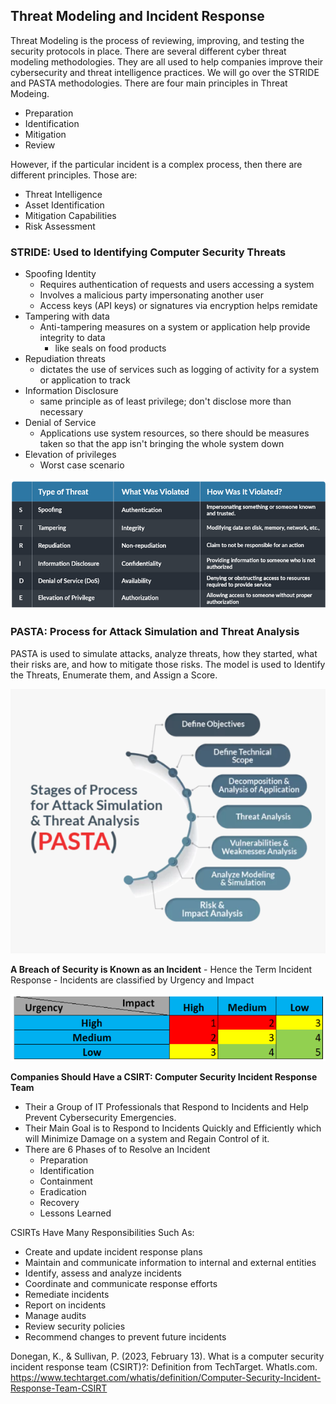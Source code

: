## Threat Modeling and Incident Response
Threat Modeling is the process of reviewing, improving, and testing the security protocols in place. There are several different cyber threat modeling methodologies. They are all used to help companies improve their cybersecurity and threat intelligence practices. We will go over the STRIDE and PASTA methodologies. There are four main principles in Threat Modeing. 
+ Preparation
+ Identification
+ Mitigation
+ Review

However, if the particular incident is a complex process, then there are different principles. Those are: 
+ Threat Intelligence
+ Asset Identification
+ Mitigation Capabilities
+ Risk Assessment

### STRIDE: Used to Identifying Computer Security Threats 
+ Spoofing Identity
    + Requires authentication of requests and users accessing a system
    + Involves a malicious party impersonating another user
    + Access keys (API keys) or signatures via encryption helps remidate
+ Tampering with data
    + Anti-tampering measures on a system or application help provide integrity to data
        - like seals on food products
+ Repudiation threats
    + dictates the use of services such as logging of activity for a system or application to track
+ Information Disclosure
    + same principle as of least privilege; don't disclose more than necessary
+ Denial of Service 
     + Applications use system resources, so there should be measures taken so that the app isn't bringing the whole system down
+ Elevation of privileges
    + Worst case scenario

<p align="center">
    <img src="https://github.com/GCU-GenCyber/GenCyber-Camp-23/blob/main/Principles%20of%20Security/img/STRIDE.png" />
</p>


### PASTA: Process for Attack Simulation and Threat Analysis
PASTA is used to simulate attacks, analyze threats, how they started, what their risks are, and how to mitigate those risks. The model is used to Identify the Threats, Enumerate them, and Assign a Score. 

<p align="center">
  <img src="https://github.com/GCU-GenCyber/GenCyber-Camp-23/blob/main/Principles%20of%20Security/img/PASTA.png" />
</p>

**A Breach of Security is Known as an Incident**
    - Hence the Term Incident Response
    - Incidents are classified by Urgency and Impact
    
<p align="center">
  <img src="https://github.com/GCU-GenCyber/GenCyber-Camp-23/blob/main/Principles%20of%20Security/img/Threat.png" />
</p>

**Companies Should Have a CSIRT: Computer Security Incident Response Team**
- Their a Group of IT Professionals that Respond to Incidents and Help Prevent Cybersecurity Emergencies. 
- Their Main Goal is to Respond to Incidents Quickly and Efficiently which will Minimize Damage on a system and Regain Control of it. 
- There are 6 Phases of to Resolve an Incident
    - Preparation
    - Identification
    - Containment
    - Eradication
    - Recovery
    - Lessons Learned

CSIRTs Have Many Responsibilities Such As: 
+ Create and update incident response plans
+ Maintain and communicate information to internal and external entities
+ Identify, assess and analyze incidents
+ Coordinate and communicate response efforts
+ Remediate incidents
+ Report on incidents
+ Manage audits
+ Review security policies
+ Recommend changes to prevent future incidents

Donegan, K., &amp; Sullivan, P. (2023, February 13). What is a computer security incident response team (CSIRT)?: Definition from TechTarget. WhatIs.com. https://www.techtarget.com/whatis/definition/Computer-Security-Incident-Response-Team-CSIRT 
